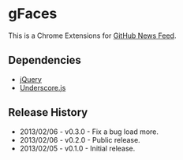 # gFaces

This is a Chrome Extensions for [GitHub News Feed](https://github.com/).

## Dependencies

+ [jQuery](http://jquery.com/) 
+ [Underscore.js](http://underscorejs.org/)

## Release History

+ 2013/02/06 - v0.3.0 - Fix a bug load more.
+ 2013/02/06 - v0.2.0 - Public release.
+ 2013/02/05 - v0.1.0 - Initial release.
